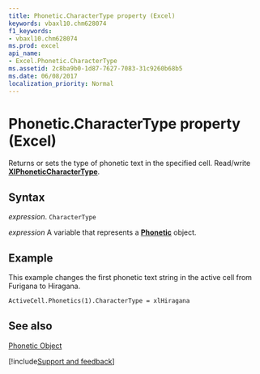 ```yaml
---
title: Phonetic.CharacterType property (Excel)
keywords: vbaxl10.chm628074
f1_keywords:
- vbaxl10.chm628074
ms.prod: excel
api_name:
- Excel.Phonetic.CharacterType
ms.assetid: 2c8ba9b0-1d87-7627-7083-31c9260b68b5
ms.date: 06/08/2017
localization_priority: Normal
---
```



# Phonetic.CharacterType property (Excel)

Returns or sets the type of phonetic text in the specified cell. Read/write  **[XlPhoneticCharacterType](Excel.XlPhoneticCharacterType.md)**.


## Syntax

_expression_. `CharacterType`

_expression_ A variable that represents a **[Phonetic](Excel.Phonetic.md)** object.


## Example

This example changes the first phonetic text string in the active cell from Furigana to Hiragana.


```vb
ActiveCell.Phonetics(1).CharacterType = xlHiragana
```


## See also


[Phonetic Object](Excel.Phonetic.md)

[!include[Support and feedback](~/includes/feedback-boilerplate.md)]
